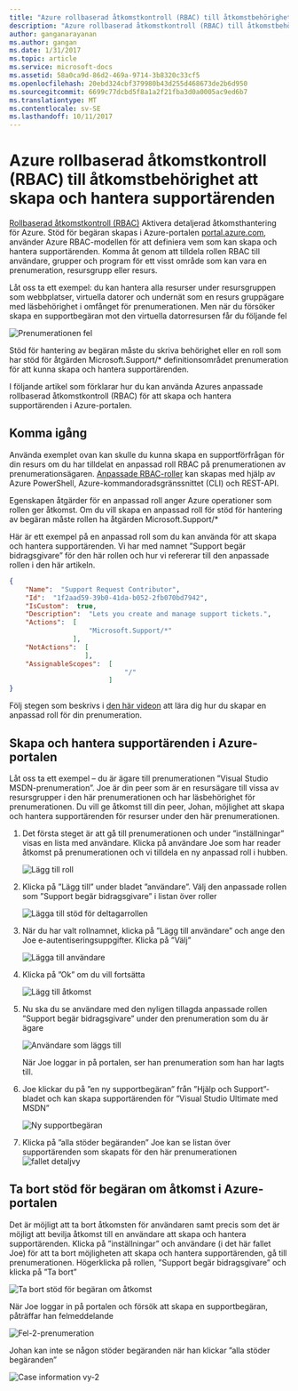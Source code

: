 ```yaml
---
title: "Azure rollbaserad åtkomstkontroll (RBAC) till åtkomstbehörighet att skapa och hantera supportärenden | Microsoft Docs"
description: "Azure rollbaserad åtkomstkontroll (RBAC) till åtkomstbehörighet att skapa och hantera supportärenden"
author: ganganarayanan
ms.author: gangan
ms.date: 1/31/2017
ms.topic: article
ms.service: microsoft-docs
ms.assetid: 58a0ca9d-86d2-469a-9714-3b8320c33cf5
ms.openlocfilehash: 20ebd324cbf379980b43d255d468673de2b6d950
ms.sourcegitcommit: 6699c77dcbd5f8a1a2f21fba3d0a0005ac9ed6b7
ms.translationtype: MT
ms.contentlocale: sv-SE
ms.lasthandoff: 10/11/2017
---
```

# <a name="azure-role-based-access-control-rbac-to-control-access-rights-to-create-and-manage-support-requests"></a>Azure rollbaserad åtkomstkontroll (RBAC) till åtkomstbehörighet att skapa och hantera supportärenden

[Rollbaserad åtkomstkontroll (RBAC)](https://docs.microsoft.com/azure/active-directory/role-based-access-control-what-is) Aktivera detaljerad åtkomsthantering för Azure.
Stöd för begäran skapas i Azure-portalen [portal.azure.com](https://portal.azure.com), använder Azure RBAC-modellen för att definiera vem som kan skapa och hantera supportärenden.
Komma åt genom att tilldela rollen RBAC till användare, grupper och program för ett visst område som kan vara en prenumeration, resursgrupp eller resurs.

Låt oss ta ett exempel: du kan hantera alla resurser under resursgruppen som webbplatser, virtuella datorer och undernät som en resurs gruppägare med läsbehörighet i omfånget för prenumerationen.
Men när du försöker skapa en supportbegäran mot den virtuella datorresursen får du följande fel

![Prenumerationen fel](./media/create-manage-support-requests-using-access-control/subscription-error.png)

Stöd för hantering av begäran måste du skriva behörighet eller en roll som har stöd för åtgärden Microsoft.Support/* definitionsområdet prenumeration för att kunna skapa och hantera supportärenden.

I följande artikel som förklarar hur du kan använda Azures anpassade rollbaserad åtkomstkontroll (RBAC) för att skapa och hantera supportärenden i Azure-portalen.

## <a name="getting-started"></a>Komma igång

Använda exemplet ovan kan skulle du kunna skapa en supportförfrågan för din resurs om du har tilldelat en anpassad roll RBAC på prenumerationen av prenumerationsägaren.
[Anpassade RBAC-roller](https://azure.microsoft.com/documentation/articles/role-based-access-control-custom-roles/) kan skapas med hjälp av Azure PowerShell, Azure-kommandoradsgränssnittet (CLI) och REST-API.

Egenskapen åtgärder för en anpassad roll anger Azure operationer som rollen ger åtkomst.
Om du vill skapa en anpassad roll för stöd för hantering av begäran måste rollen ha åtgärden Microsoft.Support/*

Här är ett exempel på en anpassad roll som du kan använda för att skapa och hantera supportärenden.
Vi har med namnet ”Support begär bidragsgivare” för den här rollen och hur vi refererar till den anpassade rollen i den här artikeln.

``` Json
{
    "Name":  "Support Request Contributor",
    "Id":  "1f2aad59-39b0-41da-b052-2fb070bd7942",
    "IsCustom":  true,
    "Description":  "Lets you create and manage support tickets.",
    "Actions":  [
                    "Microsoft.Support/*"
                ],
    "NotActions":  [
                   ],
    "AssignableScopes":  [
                             "/"
                         ]
}
```

Följ stegen som beskrivs i [den här videon](https://www.youtube.com/watch?v=-PaBaDmfwKI) att lära dig hur du skapar en anpassad roll för din prenumeration.

## <a name="create-and-manage-support-requests-in-the-azure-portal"></a>Skapa och hantera supportärenden i Azure-portalen

Låt oss ta ett exempel – du är ägare till prenumerationen ”Visual Studio MSDN-prenumeration”.
Joe är din peer som är en resursägare till vissa av resursgrupper i den här prenumerationen och har läsbehörighet för prenumerationen.
Du vill ge åtkomst till din peer, Johan, möjlighet att skapa och hantera supportärenden för resurser under den här prenumerationen.

1. Det första steget är att gå till prenumerationen och under ”inställningar” visas en lista med användare. Klicka på användare Joe som har reader åtkomst på prenumerationen och vi tilldela en ny anpassad roll i hubben.

    ![Lägg till roll](./media/create-manage-support-requests-using-access-control/add-role.png)

2. Klicka på ”Lägg till” under bladet ”användare”. Välj den anpassade rollen som ”Support begär bidragsgivare” i listan över roller

    ![Lägga till stöd för deltagarrollen](./media/create-manage-support-requests-using-access-control/add-support-contributor-role.png)

3. När du har valt rollnamnet, klicka på ”Lägg till användare” och ange den Joe e-autentiseringsuppgifter. Klicka på ”Välj”

    ![Lägga till användare](./media/create-manage-support-requests-using-access-control/add-users.png)

4. Klicka på ”Ok” om du vill fortsätta

    ![Lägg till åtkomst](./media/create-manage-support-requests-using-access-control/add-access.png)

5. Nu ska du se användare med den nyligen tillagda anpassade rollen ”Support begär bidragsgivare” under den prenumeration som du är ägare

    ![Användare som läggs till](./media/create-manage-support-requests-using-access-control/user-added.png)

    När Joe loggar in på portalen, ser han prenumeration som han har lagts till.

7. Joe klickar du på ”en ny supportbegäran” från ”Hjälp och Support”-bladet och kan skapa supportärenden för ”Visual Studio Ultimate med MSDN”

    ![Ny supportbegäran](./media/create-manage-support-requests-using-access-control/new-support-request.png)

8. Klicka på ”alla stöder begäranden” Joe kan se listan över supportärenden som skapats för den här prenumerationen ![fallet detaljvy](./media/create-manage-support-requests-using-access-control/case-details-view.png)

## <a name="remove-support-request-access-in-the-azure-portal"></a>Ta bort stöd för begäran om åtkomst i Azure-portalen

Det är möjligt att ta bort åtkomsten för användaren samt precis som det är möjligt att bevilja åtkomst till en användare att skapa och hantera supportärenden.
Klicka på ”inställningar” och användare (i det här fallet Joe) för att ta bort möjligheten att skapa och hantera supportärenden, gå till prenumerationen.
Högerklicka på rollen, ”Support begär bidragsgivare” och klicka på ”Ta bort”

![Ta bort stöd för begäran om åtkomst](./media/create-manage-support-requests-using-access-control/remove-support-request-access.png)

När Joe loggar in på portalen och försök att skapa en supportbegäran, påträffar han felmeddelande

![Fel-2-prenumeration](./media/create-manage-support-requests-using-access-control/subscription-error-2.png)

Johan kan inte se någon stöder begäranden när han klickar ”alla stöder begäranden”

![Case information vy-2](./media/create-manage-support-requests-using-access-control/case-details-view-2.png)
